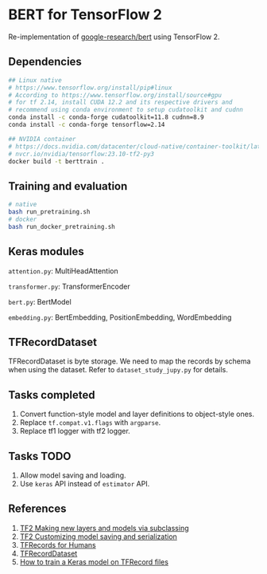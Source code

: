 # BERT for TensorFlow 2
Re-implementation of [google-research/bert](https://github.com/google-research/bert) using TensorFlow 2.

## Dependencies

```bash
## Linux native
# https://www.tensorflow.org/install/pip#linux
# According to https://www.tensorflow.org/install/source#gpu
# for tf 2.14, install CUDA 12.2 and its respective drivers and
# recommend using conda environment to setup cudatoolkit and cudnn
conda install -c conda-forge cudatoolkit=11.8 cudnn=8.9
conda install -c conda-forge tensorflow=2.14

## NVIDIA container
# https://docs.nvidia.com/datacenter/cloud-native/container-toolkit/latest/install-guide.html
# nvcr.io/nvidia/tensorflow:23.10-tf2-py3
docker build -t berttrain .
```

## Training and evaluation

```bash
# native
bash run_pretraining.sh
# docker
bash run_docker_pretraining.sh
```

## Keras modules

`attention.py`: MultiHeadAttention

`transformer.py`: TransformerEncoder

`bert.py`: BertModel

`embedding.py`: BertEmbedding, PositionEmbedding, WordEmbedding

## TFRecordDataset

TFRecordDataset is byte storage. We need to map the records by schema when using the dataset. Refer to `dataset_study_jupy.py` for details.

## Tasks completed

1. Convert function-style model and layer definitions to object-style ones.
2. Replace `tf.compat.v1.flags` with `argparse`.
3. Replace tf1 logger with tf2 logger.

## Tasks TODO

1. Allow model saving and loading.
2. Use `keras` API instead of `estimator` API.

## References

1. [TF2 Making new layers and models via subclassing](https://www.tensorflow.org/guide/keras/making_new_layers_and_models_via_subclassing)
2. [TF2 Customizing model saving and serialization](https://www.tensorflow.org/guide/keras/customizing_saving_and_serialization)
3. [TFRecords for Humans](https://planspace.org/20170323-tfrecords_for_humans/)
4. [TFRecordDataset](https://www.tensorflow.org/api_docs/python/tf/data/TFRecordDataset)
5. [How to train a Keras model on TFRecord files](https://keras.io/examples/keras_recipes/tfrecord/)

